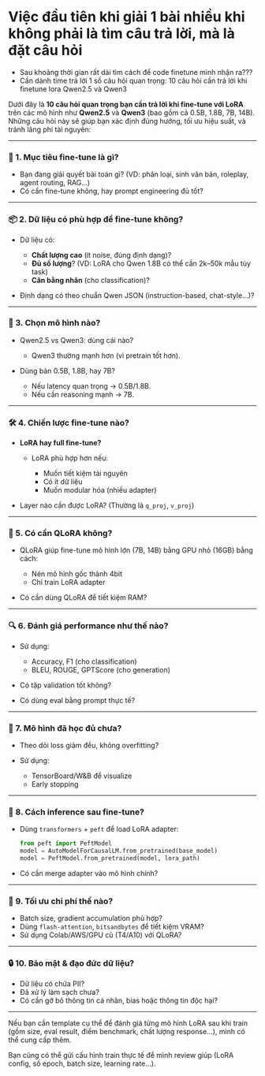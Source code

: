 # Việc đầu tiên khi giải 1 bài nhiều khi không phải là tìm câu trả lời, mà là đặt câu hỏi
- Sau khoảng thời gian rất dài tìm cách để code finetune mình nhận ra???
- Cần dành time trả lời 1 số câu hỏi quan trọng: 10 câu hỏi cần trả lời khi finetune lora Qwen2.5 và Qwen3

Dưới đây là **10 câu hỏi quan trọng bạn cần trả lời khi fine-tune với LoRA** trên các mô hình như **Qwen2.5** và **Qwen3** (bao gồm cả 0.5B, 1.8B, 7B, 14B). Những câu hỏi này sẽ giúp bạn xác định đúng hướng, tối ưu hiệu suất, và tránh lãng phí tài nguyên:

---

### 🧠 1. **Mục tiêu fine-tune là gì?**

* Bạn đang giải quyết bài toán gì? (VD: phân loại, sinh văn bản, roleplay, agent routing, RAG…)
* Có cần fine-tune không, hay prompt engineering đủ tốt?

---

### 📦 2. **Dữ liệu có phù hợp để fine-tune không?**

* Dữ liệu có:

  * **Chất lượng cao** (ít noise, đúng định dạng)?
  * **Đủ số lượng**? (VD: LoRA cho Qwen 1.8B có thể cần 2k–50k mẫu tùy task)
  * **Cân bằng nhãn** (cho classification)?
* Định dạng có theo chuẩn Qwen JSON (instruction-based, chat-style…)?

---

### 🧰 3. **Chọn mô hình nào?**

* Qwen2.5 vs Qwen3: dùng cái nào?

  * Qwen3 thường mạnh hơn (vì pretrain tốt hơn).
* Dùng bản 0.5B, 1.8B, hay 7B?

  * Nếu latency quan trọng → 0.5B/1.8B.
  * Nếu cần reasoning mạnh → 7B.

---

### 🛠️ 4. **Chiến lược fine-tune nào?**

* **LoRA hay full fine-tune?**

  * LoRA phù hợp hơn nếu:

    * Muốn tiết kiệm tài nguyên
    * Có ít dữ liệu
    * Muốn modular hóa (nhiều adapter)
* Layer nào cần được LoRA? (Thường là `q_proj`, `v_proj`)

---

### 🧪 5. **Có cần QLoRA không?**

* QLoRA giúp fine-tune mô hình lớn (7B, 14B) bằng GPU nhỏ (16GB) bằng cách:

  * Nén mô hình gốc thành 4bit
  * Chỉ train LoRA adapter
* Có cần dùng QLoRA để tiết kiệm RAM?

---

### 🔍 6. **Đánh giá performance như thế nào?**

* Sử dụng:

  * Accuracy, F1 (cho classification)
  * BLEU, ROUGE, GPTScore (cho generation)
* Có tập validation tốt không?
* Có dùng eval bằng prompt thực tế?

---

### 🧠 7. **Mô hình đã học đủ chưa?**

* Theo dõi loss giảm đều, không overfitting?
* Sử dụng:

  * TensorBoard/W\&B để visualize
  * Early stopping

---

### 🚀 8. **Cách inference sau fine-tune?**

* Dùng `transformers` + `peft` để load LoRA adapter:

  ```python
  from peft import PeftModel
  model = AutoModelForCausalLM.from_pretrained(base_model)
  model = PeftModel.from_pretrained(model, lora_path)
  ```
* Có cần merge adapter vào mô hình chính?

---

### 💸 9. **Tối ưu chi phí thế nào?**

* Batch size, gradient accumulation phù hợp?
* Dùng `flash-attention`, `bitsandbytes` để tiết kiệm VRAM?
* Sử dụng Colab/AWS/GPU cũ (T4/A10) với QLoRA?

---

### 🔒 10. **Bảo mật & đạo đức dữ liệu?**

* Dữ liệu có chứa PII?
* Đã xử lý làm sạch chưa?
* Có cần gỡ bỏ thông tin cá nhân, bias hoặc thông tin độc hại?

---

Nếu bạn cần template cụ thể để đánh giá từng mô hình LoRA sau khi train (gồm size, eval result, điểm benchmark, chất lượng response…), mình có thể cung cấp thêm.

Bạn cũng có thể gửi cấu hình train thực tế để mình review giúp (LoRA config, số epoch, batch size, learning rate…).

